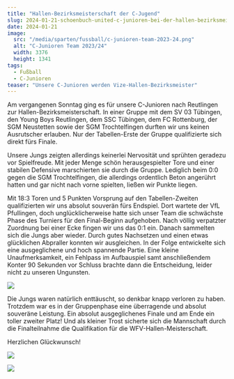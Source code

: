 ```yaml
---
title: "Hallen-Bezirksmeisterschaft der C-Jugend"
slug: 2024-01-21-schoenbuch-united-c-junioren-bei-der-hallen-bezirksmeisterschaft
date: 2024-01-21
image:
  src: "/media/sparten/fussball/c-junioren-team-2023-24.png"
  alt: "C-Junioren Team 2023/24"
  width: 3376
  height: 1341
tags:
  - Fußball
  - C-Junioren
teaser: "Unsere C-Junioren werden Vize-Hallen-Bezirksmeister"
---
```

Am vergangenen Sonntag ging es für unsere C-Junioren nach Reutlingen zur Hallen-Bezirksmeisterschaft. In einer Gruppe mit dem SV 03 Tübingen, den Young Boys Reutlingen, dem SSC Tübingen, dem FC Rottenburg, der SGM Neustetten sowie der SGM Trochtelfingen durften wir uns keinen Ausrutscher erlauben. Nur der Tabellen-Erste der Gruppe qualifizierte sich direkt fürs Finale.

Unsere Jungs zeigten allerdings keinerlei Nervosität und sprühten geradezu vor Spielfreude. Mit jeder Menge schön herausgespielter Tore und einer stabilen Defensive marschierten sie durch die Gruppe. Lediglich beim 0:0 gegen die SGM Trochtelfingen, die allerdings ordentlich Beton angerührt hatten und gar nicht nach vorne spielten, ließen wir Punkte liegen.

Mit 18:3 Toren und 5 Punkten Vorsprung auf den Tabellen-Zweiten qualifizierten wir uns absolut souverän fürs Endspiel. Dort wartete der VfL Pfullingen, doch unglücklicherweise hatte sich unser Team die schwächste Phase des Turniers für den Final-Beginn aufgehoben. Nach völlig verpatzter Zuordnung bei einer Ecke fingen wir uns das 0:1 ein. Danach sammelten sich die Jungs aber wieder. Durch gutes Nachsetzen und einen etwas glücklichen Abpraller konnten wir ausgleichen. In der Folge entwickelte sich eine ausgeglichene und hoch spannende Partie. Eine kleine Unaufmerksamkeit, ein Fehlpass im Aufbauspiel samt anschließendem Konter 90 Sekunden vor Schluss brachte dann die Entscheidung, leider nicht zu unseren Ungunsten.

![](/media/2024/2024-01-21-c-junioren-2.jpg)

Die Jungs waren natürlich enttäuscht, so denkbar knapp verloren zu haben. Trotzdem war es in der Gruppenphase eine überragende und absolut souveräne Leistung. Ein absolut ausgeglichenes Finale und am Ende ein toller zweiter Platz! Und als kleiner Trost sicherte sich die Mannschaft durch die Finalteilnahme die Qualifikation für die WFV-Hallen-Meisterschaft.

Herzlichen Glückwunsch!

![](/media/2024/2024-01-21-c-junioren-1.jpg)

![](/media/2024/2024-01-21-c-junioren-3.jpg)
